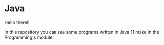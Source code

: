 # Java
<p>Hello there!!</p> 
In this repository you can see some programs written in Java 11 make in the Programming's module.
